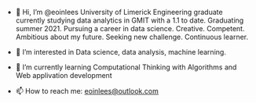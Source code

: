 - 👋 Hi, I’m @eoinlees University of Limerick Engineering graduate currently studying data analytics in GMIT with a 1.1 to date.
Graduating summer 2021.  Pursuing a career in data science. 
Creative. Competent. Ambitious about my future. Seeking new challenge. Continuous learner. 

- 👀 I’m interested in Data science, data analysis, machine learning. 

- 🌱 I’m currently learning Computational Thinking with Algorithms and Web applivation development 

- 📫 How to reach me: eoinlees@outlook.com

<!---
eoinlees/eoinlees is a ✨ special ✨ repository because its `README.md` (this file) appears on your GitHub profile.
You can click the Preview link to take a look at your changes.
--->
